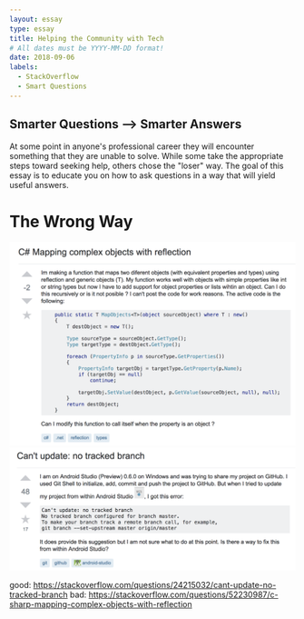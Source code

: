 ```yaml
---
layout: essay
type: essay
title: Helping the Community with Tech
# All dates must be YYYY-MM-DD format!
date: 2018-09-06
labels:
  - StackOverflow
  - Smart Questions
---
```


## Smarter Questions --> Smarter Answers

At some point in anyone's professional career they will encounter something that they are unable to solve. While some take the appropriate steps toward seeking help, others chose the "loser" way. The goal of this essay is to educate you on how to ask questions in a way that will yield useful answers.

# The Wrong Way

<img class="rounded centered medium" src="../images/SOBad.png">



<img class="rounded centered medium" src="../images/SOGood.png">

good: https://stackoverflow.com/questions/24215032/cant-update-no-tracked-branch
bad: https://stackoverflow.com/questions/52230987/c-sharp-mapping-complex-objects-with-reflection